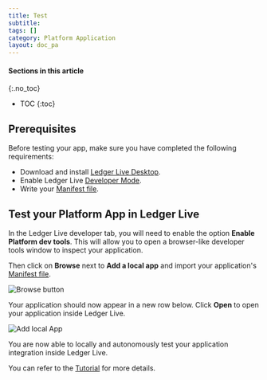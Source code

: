 ```yaml
---
title: Test
subtitle:
tags: []
category: Platform Application
layout: doc_pa
---
```


#### Sections in this article
{:.no_toc}
* TOC
{:toc}

## Prerequisites

 Before testing your app, make sure you have completed the following requirements:
 - Download and install [Ledger Live Desktop](https://www.ledger.com/ledger-live/download).
 - Enable Ledger Live [Developer Mode](../../reference/developer-mode).
 - Write your [Manifest file](../../reference/manifest).

## Test your Platform App in Ledger Live

In the Ledger Live developer tab, you will need to enable the option **Enable Platform dev tools**. This will allow you to open a browser-like developer tools window to inspect your application.

Then click on **Browse** next to **Add a local app** and import your application's [Manifest file](../../reference/manifest).

![Browse button](../../images/tuto-3-3-browse.png "Browse button")

Your application should now appear in a new row below. 
Click **Open** to open your application inside Ledger Live.

![Add local App](../../images/tuto-3-4-local-app.png "Add local app")

You are now able to locally and autonomously test your application integration inside Ledger Live.

You can refer to the [Tutorial](../../tutorial/4-test) for more details.

